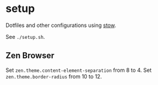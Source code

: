 # setup

Dotfiles and other configurations using
[stow](https://linux.die.net/man/8/stow).

See `./setup.sh`.

## Zen Browser

Set `zen.theme.content-element-separation` from 8 to 4.
Set `zen.theme.border-radius` from 10 to 12.
